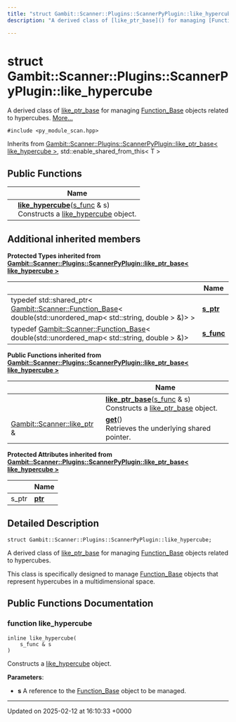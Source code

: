 ```yaml
---
title: "struct Gambit::Scanner::Plugins::ScannerPyPlugin::like_hypercube"
description: "A derived class of [like_ptr_base]() for managing [Function_Base](/documentation/code/classes/classgambit_1_1scanner_1_1function__base/) objects related to hypercubes. "

---
```


# struct Gambit::Scanner::Plugins::ScannerPyPlugin::like_hypercube



A derived class of [like_ptr_base]() for managing [Function_Base](/documentation/code/classes/classgambit_1_1scanner_1_1function__base/) objects related to hypercubes.  [More...](#detailed-description)


`#include <py_module_scan.hpp>`

Inherits from [Gambit::Scanner::Plugins::ScannerPyPlugin::like_ptr_base< like_hypercube >](/documentation/code/classes/classgambit_1_1scanner_1_1plugins_1_1scannerpyplugin_1_1like__ptr__base/), std::enable_shared_from_this< T >

## Public Functions

|                | Name           |
| -------------- | -------------- |
| | **[like_hypercube](/documentation/code/classes/structgambit_1_1scanner_1_1plugins_1_1scannerpyplugin_1_1like__hypercube/#function-like-hypercube)**([s_func](/documentation/code/classes/classgambit_1_1scanner_1_1function__base/) & s)<br>Constructs a [like_hypercube](/documentation/code/classes/structgambit_1_1scanner_1_1plugins_1_1scannerpyplugin_1_1like__hypercube/) object.  |

## Additional inherited members

**Protected Types inherited from [Gambit::Scanner::Plugins::ScannerPyPlugin::like_ptr_base< like_hypercube >](/documentation/code/classes/classgambit_1_1scanner_1_1plugins_1_1scannerpyplugin_1_1like__ptr__base/)**

|                | Name           |
| -------------- | -------------- |
| typedef std::shared_ptr< [Gambit::Scanner::Function_Base](/documentation/code/classes/classgambit_1_1scanner_1_1function__base/)< double(std::unordered_map< std::string, double > &)> > | **[s_ptr](/documentation/code/classes/classgambit_1_1scanner_1_1plugins_1_1scannerpyplugin_1_1like__ptr__base/#typedef-s-ptr)**  |
| typedef [Gambit::Scanner::Function_Base](/documentation/code/classes/classgambit_1_1scanner_1_1function__base/)< double(std::unordered_map< std::string, double > &)> | **[s_func](/documentation/code/classes/classgambit_1_1scanner_1_1plugins_1_1scannerpyplugin_1_1like__ptr__base/#typedef-s-func)**  |

**Public Functions inherited from [Gambit::Scanner::Plugins::ScannerPyPlugin::like_ptr_base< like_hypercube >](/documentation/code/classes/classgambit_1_1scanner_1_1plugins_1_1scannerpyplugin_1_1like__ptr__base/)**

|                | Name           |
| -------------- | -------------- |
| | **[like_ptr_base](/documentation/code/classes/classgambit_1_1scanner_1_1plugins_1_1scannerpyplugin_1_1like__ptr__base/#function-like-ptr-base)**([s_func](/documentation/code/classes/classgambit_1_1scanner_1_1function__base/) & s)<br>Constructs a [like_ptr_base](/documentation/code/classes/classgambit_1_1scanner_1_1plugins_1_1scannerpyplugin_1_1like__ptr__base/) object.  |
| [Gambit::Scanner::like_ptr](/documentation/code/classes/classgambit_1_1scanner_1_1like__ptr/) & | **[get](/documentation/code/classes/classgambit_1_1scanner_1_1plugins_1_1scannerpyplugin_1_1like__ptr__base/#function-get)**()<br>Retrieves the underlying shared pointer.  |

**Protected Attributes inherited from [Gambit::Scanner::Plugins::ScannerPyPlugin::like_ptr_base< like_hypercube >](/documentation/code/classes/classgambit_1_1scanner_1_1plugins_1_1scannerpyplugin_1_1like__ptr__base/)**

|                | Name           |
| -------------- | -------------- |
| s_ptr | **[ptr](/documentation/code/classes/classgambit_1_1scanner_1_1plugins_1_1scannerpyplugin_1_1like__ptr__base/#variable-ptr)**  |


## Detailed Description

```
struct Gambit::Scanner::Plugins::ScannerPyPlugin::like_hypercube;
```

A derived class of [like_ptr_base]() for managing [Function_Base](/documentation/code/classes/classgambit_1_1scanner_1_1function__base/) objects related to hypercubes. 

This class is specifically designed to manage [Function_Base](/documentation/code/classes/classgambit_1_1scanner_1_1function__base/) objects that represent hypercubes in a multidimensional space. 

## Public Functions Documentation

### function like_hypercube

```
inline like_hypercube(
    s_func & s
)
```

Constructs a [like_hypercube](/documentation/code/classes/structgambit_1_1scanner_1_1plugins_1_1scannerpyplugin_1_1like__hypercube/) object. 

**Parameters**: 

  * **s** A reference to the [Function_Base](/documentation/code/classes/classgambit_1_1scanner_1_1function__base/) object to be managed. 


-------------------------------

Updated on 2025-02-12 at 16:10:33 +0000